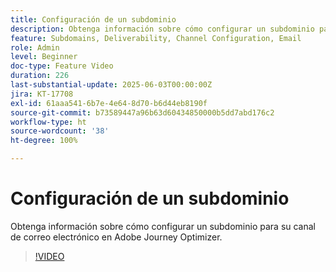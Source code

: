 ```yaml
---
title: Configuración de un subdominio
description: Obtenga información sobre cómo configurar un subdominio para su canal de correo electrónico en Adobe Journey Optimizer.
feature: Subdomains, Deliverability, Channel Configuration, Email
role: Admin
level: Beginner
doc-type: Feature Video
duration: 226
last-substantial-update: 2025-06-03T00:00:00Z
jira: KT-17708
exl-id: 61aaa541-6b7e-4e64-8d70-b6d44eb8190f
source-git-commit: b73589447a96b63d60434850000b5dd7abd176c2
workflow-type: ht
source-wordcount: '38'
ht-degree: 100%

---
```


# Configuración de un subdominio

Obtenga información sobre cómo configurar un subdominio para su canal de correo electrónico en Adobe Journey Optimizer.

>[!VIDEO](https://video.tv.adobe.com/v/3463228/?learn=on&enablevpops&captions=spa)

